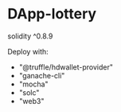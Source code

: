 # DApp-lottery

solidity ^0.8.9


Deploy with:

- "@truffle/hdwallet-provider"
- "ganache-cli"
- "mocha"
- "solc"
- "web3"
